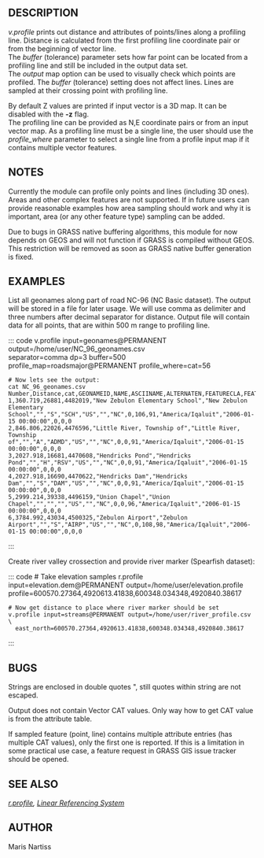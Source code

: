 ## DESCRIPTION

*v.profile* prints out distance and attributes of points/lines along a
profiling line. Distance is calculated from the first profiling line
coordinate pair or from the beginning of vector line.\
The *buffer* (tolerance) parameter sets how far point can be located
from a profiling line and still be included in the output data set.\
The *output* map option can be used to visually check which points are
profiled. The *buffer* (tolerance) setting does not affect lines. Lines
are sampled at their crossing point with profiling line.

By default Z values are printed if input vector is a 3D map. It can be
disabled with the **-z** flag.\
The profiling line can be provided as N,E coordinate pairs or from an
input vector map. As a profiling line must be a single line, the user
should use the *profile_where* parameter to select a single line from a
profile input map if it contains multiple vector features.

## NOTES

Currently the module can profile only points and lines (including 3D
ones). Areas and other complex features are not supported. If in future
users can provide reasonable examples how area sampling should work and
why it is important, area (or any other feature type) sampling can be
added.

Due to bugs in GRASS native buffering algorithms, this module for now
depends on GEOS and will not function if GRASS is compiled without GEOS.
This restriction will be removed as soon as GRASS native buffer
generation is fixed.

## EXAMPLES

List all geonames along part of road NC-96 (NC Basic dataset). The
output will be stored in a file for later usage. We will use comma as
delimiter and three numbers after decimal separator for distance. Output
file will contain data for all points, that are within 500 m range to
profiling line.

::: code
    v.profile input=geonames@PERMANENT output=/home/user/NC_96_geonames.csv\
      separator=comma dp=3 buffer=500 profile_map=roadsmajor@PERMANENT profile_where=cat=56

    # Now lets see the output:
    cat NC_96_geonames.csv
    Number,Distance,cat,GEONAMEID,NAME,ASCIINAME,ALTERNATEN,FEATURECLA,FEATURECOD,COUNTRYCOD,CC2,ADMIN1,POPULATION,ELEVATION,GTOPO30,TIMEZONE,MODIFICATI,PPLKEY,SRC_ID,MAINT_ID
    1,360.719,26881,4482019,"New Zebulon Elementary School","New Zebulon Elementary School","","S","SCH","US","","NC",0,106,91,"America/Iqaluit","2006-01-15 00:00:00",0,0,0
    2,846.806,22026,4476596,"Little River, Township of","Little River, Township of","","A","ADMD","US","","NC",0,0,91,"America/Iqaluit","2006-01-15 00:00:00",0,0,0
    3,2027.918,16681,4470608,"Hendricks Pond","Hendricks Pond","","H","RSV","US","","NC",0,0,91,"America/Iqaluit","2006-01-15 00:00:00",0,0,0
    4,2027.918,16690,4470622,"Hendricks Dam","Hendricks Dam","","S","DAM","US","","NC",0,0,91,"America/Iqaluit","2006-01-15 00:00:00",0,0,0
    5,2999.214,39338,4496159,"Union Chapel","Union Chapel","","","","US","","NC",0,0,96,"America/Iqaluit","2006-01-15 00:00:00",0,0,0
    6,3784.992,43034,4500325,"Zebulon Airport","Zebulon Airport","","S","AIRP","US","","NC",0,108,98,"America/Iqaluit","2006-01-15 00:00:00",0,0,0
:::

Create river valley crossection and provide river marker (Spearfish
dataset):

::: code
    # Take elevation samples
    r.profile input=elevation.dem@PERMANENT output=/home/user/elevation.profile \
      profile=600570.27364,4920613.41838,600348.034348,4920840.38617

    # Now get distance to place where river marker should be set
    v.profile input=streams@PERMANENT output=/home/user/river_profile.csv \
      east_north=600570.27364,4920613.41838,600348.034348,4920840.38617
:::

## BUGS

Strings are enclosed in double quotes \", still quotes within string are
not escaped.

Output does not contain Vector CAT values. Only way how to get CAT value
is from the attribute table.

If sampled feature (point, line) contains multiple attribute entries
(has multiple CAT values), only the first one is reported. If this is a
limitation in some practical use case, a feature request in GRASS GIS
issue tracker should be opened.

## SEE ALSO

*[r.profile](r.profile.html), [Linear Referencing System](lrs.html)*

## AUTHOR

Maris Nartiss
